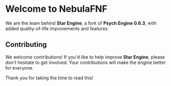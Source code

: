 # Welcome to NebulaFNF

We are the team behind **Star Engine**, a fork of **Psych Engine 0.6.3**, with added quality-of-life improvements and features.

## Contributing

We welcome contributions! If you'd like to help improve **Star Engine**, please don't hesitate to get involved. Your contributions will make the engine better for everyone.

Thank you for taking the time to read this!
